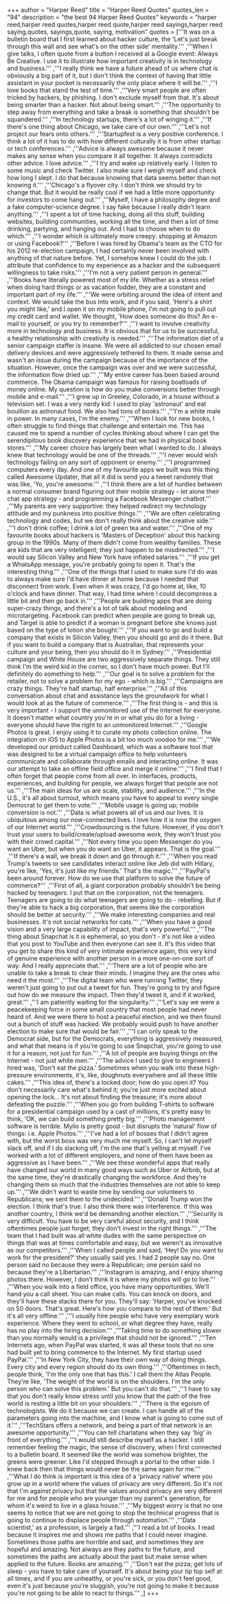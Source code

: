 +++
author = "Harper Reed"
title = "Harper Reed Quotes"
quotes_len = "94"
description = "the best 94 Harper Reed Quotes"
keywords = "harper reed,harper reed quotes,harper reed quote,harper reed sayings,harper reed saying,quotes, sayings,quote, saying, motivation"
quotes = ['''It was on a bulletin board that I first learned about hacker culture, the 'Let's just break through this wall and see what's on the other side' mentality.''' ,'''When I give talks, I often quote from a button I received at a Google event: Always Be Creative. I use it to illustrate how important creativity is in technology and business.''' ,'''I really think we have a future ahead of us where chat is obviously a big part of it, but I don't think the context of having that little assistant in your pocket is necessarily the only place where it will be.''' ,'''I love books that stand the test of time.''' ,'''Very smart people are often tricked by hackers, by phishing. I don't exclude myself from that. It's about being smarter than a hacker. Not about being smart.''' ,'''The opportunity to step away from everything and take a break is something that shouldn't be squandered.''' ,'''In technology startups, there's a lot of winging it.''' ,'''If there's one thing about Chicago, we take care of our own.''' ,'''Let's not project our fears onto others.''' ,'''Startupfest is a very positive conference. I think a lot of it has to do with how different culturally it is from other startup or tech conferences.''' ,'''Advice is always awesome because it never makes any sense when you compare it all together. It always contradicts other advice. I love advice.''' ,'''I try and wake up relatively early. I listen to some music and check Twitter. I also make sure I weigh myself and check how long I slept. I do that because knowing that data seems better than not knowing it.''' ,'''Chicago's a flyover city. I don't think we should try to change that. But it would be really cool if we had a little more opportunity for investors to come hang out.''' ,'''Myself, I have a philosophy degree and a fake computer-science degree. I say fake because I really didn't learn anything.''' ,'''I spent a lot of time hacking, doing all this stuff, building websites, building communities, working all the time, and then a lot of time drinking, partying, and hanging out. And I had to choose when to do which.''' ,'''I wonder which is ultimately more creepy: shopping at Amazon or using Facebook?''' ,'''Before I was hired by Obama's team as the CTO for his 2012 re-election campaign, I had certainly never been involved with anything of that nature before. Yet, I somehow knew I could do the job. I attribute that confidence to my experience as a hacker and the subsequent willingness to take risks.''' ,'''I'm not a very patient person in general.''' ,'''Books have literally powered most of my life. Whether as a stress relief when doing hard things or as vacation fodder, they are a constant and important part of my life.''' ,'''We were orbiting around the idea of intent and context. We would take the bus into work, and if you said, 'Here's a shirt you might like,' and I open it on my mobile phone, I'm not going to pull out my credit card and wallet. We thought, 'How does someone do this? An e-mail to yourself, or you try to remember?''' ,'''I want to involve creativity more in technology and business. It is obvious that for us to be successful, a healthy relationship with creativity is needed.''' ,'''The information diet of a senior campaign staffer is insane. We were all addicted to our chosen email delivery devices and were aggressively tethered to them. It made sense and wasn't an issue during the campaign because of the importance of the situation. However, once the campaign was over and we were successful, the information flow dried up.''' ,'''My entire career has been based around commerce. The Obama campaign was famous for raising boatloads of money online. My question is how do you make conversions better through mobile and e-mail.''' ,'''I grew up in Greeley, Colorado, in a house without a television set. I was a very nerdy kid: I used to play 'astronaut' and eat bouillon as astronaut food. We also had tons of books.''' ,'''I'm a white male in power. In many cases, I'm the enemy.''' ,'''When I look for new books, I often struggle to find things that challenge and entertain me. This has caused me to spend a number of cycles thinking about where I can get the serendipitous book discovery experience that we had in physical book stores.''' ,'''My career choice has largely been what I wanted to do. I always knew that technology would be one of the threads.''' ,'''I never would wish technology failing on any sort of opponent or enemy.''' ,'''I programmed computers every day. And one of my favourite apps we built was this thing called Awesome Updater, that all it did is send you a tweet randomly that was like, 'Yo, you're awesome.''' ,'''I think there are a lot of hurdles between a normal consumer brand figuring out their mobile strategy - let alone their chat app strategy - and programming a Facebook Messenger chatbot.''' ,'''My parents are very supportive: they helped redirect my technology attitude and my punkness into positive things.''' ,'''We are often celebrating technology and codes, but we don't really think about the creative side.''' ,'''I don't drink coffee; I drink a lot of green tea and water.''' ,'''One of my favourite books about hackers is 'Masters of Deception' about this hacking group in the 1990s. Many of them didn't come from wealthy families. These are kids that are very intelligent; they just happen to be misdirected.''' ,'''I would say Silicon Valley and New York have inflated salaries.''' ,'''If you get a WhatsApp message, you're probably going to open it. That's the interesting thing.''' ,'''One of the things that I used to make sure I'd do was to always make sure I'd have dinner at home because I needed that disconnect from work. Even when it was crazy, I'd go home at, like, 10 o'clock and have dinner. That way, I had time where I could decompress a little bit and then go back in.''' ,'''People are building apps that are doing super-crazy things, and there's a lot of talk about modeling and microtargeting. Facebook can predict when people are going to break up, and Target is able to predict if a woman is pregnant before she knows just based on the type of lotion she bought.''' ,'''If you want to go and build a company that exists in Silicon Valley, then you should go and do it there. But if you want to build a company that is Australian, that represents your culture and your being, then you should do it in Sydney.''' ,'''Presidential campaign and White House are two aggressively separate things. They still think I'm the weird kid in the corner, so I don't have much power. But I'll definitely do something to help.''' ,'''Our goal is to solve a problem for the retailer, not to solve a problem for my ego - which is big.''' ,'''Campaigns are crazy things. They're half startup, half enterprise.''' ,'''All of this conversation about chat and assistance lays the groundwork for what I would look at as the future of commerce.''' ,'''The first thing is - and this is very important - I support the unmonitored use of the Internet for everyone. It doesn't matter what country you're in or what you do for a living - everyone should have the right to an unmonitored Internet.''' ,'''Google Photos is great. I enjoy using it to curate my photo collection online. The integration on iOS to Apple Photos is a bit too much voodoo for me.''' ,'''We developed our product called Dashboard, which was a software tool that was designed to be a virtual campaign office to help volunteers communicate and collaborate through emails and interacting online. It was our attempt to take an offline field office and merge it online.''' ,'''I find that I often forget that people come from all over. In interfaces, products, experiences, and building for people, we always forget that people are not us.''' ,'''The main ideas for us are scale, stability, and audience.''' ,'''In the U.S., it's all about turnout, which means you have to appeal to every single Democrat to get them to vote.''' ,'''Mobile usage is going up; mobile conversion is not.''' ,'''Data is what powers all of us and our lives. It is ubiquitous among our now-connected lives. I love how it is now the oxygen of our Internet world.''' ,'''Crowdsourcing is the future. However, if you don't trust your users to build/create/upload awesome work, they won't trust you with their crowd capital.''' ,'''Not every time you open Messenger do you want an Uber, but when you do want an Uber, it appears. That is the goal.''' ,'''If there's a wall, we break it down and go through it.''' ,'''When you read Trump's tweets or see candidates interact online like Jeb did with Hillary, you're like, 'Yes, it's just like my friends.' That's the magic.''' ,'''PayPal's been around forever. How do we use that platform to solve the future of commerce?''' ,'''First of all, a giant corporation probably shouldn't be being hacked by teenagers. I put that on the corporation, not the teenagers. Teenagers are going to do what teenagers are going to do - rebelling. But if they're able to hack a big corporation, that seems like the corporation should be better at security.''' ,'''We make interesting companies and real businesses. It's not social networks for cats.''' ,'''When you have a good vision and a very large capability of impact, that's very powerful.''' ,'''The thing about Snapchat is it is ephemeral, so you don't - it's not like a video that you post to YouTube and then everyone can see it. It's this video that you get to share this kind of very intimate experience again, this very kind of genuine experience with another person in a more one-on-one sort of way. And I really appreciate that.''' ,'''There are a lot of people who are unable to take a break to clear their minds. I imagine they are the ones who need it the most.''' ,'''The digital team who were running Twitter, they weren't just going to put out a tweet for fun. They're going to try and figure out how do we measure the impact. Then they'd tweet it, and if it worked, great.''' ,'''I am patiently waiting for the singularity.''' ,'''Let's say we were a peacekeeping force in some small country that most people had never heard of. And we were there to host a peaceful election, and we then found out a bunch of stuff was hacked. We probably would push to have another election to make sure that would be fair.''' ,'''I can only speak to the Democrat side, but for the Democrats, everything is aggressively measured, and what that means is if you're going to use Snapchat, you're going to use it for a reason, not just for fun.''' ,'''A lot of people are buying things on the Internet - not just white men.''' ,'''The advice I used to give to engineers I hired was, 'Don't eat the pizza.' Sometimes when you walk into these high-pressure environments, it's, like, doughnuts everywhere and all these little cakes.''' ,'''This idea of, there's a locked door; how do you open it? You don't necessarily care what's behind it; you're just more excited about opening the lock... It's not about finding the treasure; it's more about defeating the puzzle.''' ,'''When you go from building T-shirts to software for a presidential campaign used by a cast of millions, it's pretty easy to think, 'OK, we can build something pretty big.''' ,'''Photo management software is terrible. Mylio is pretty good - but disrupts the 'natural' flow of things: i.e. Apple Photos.''' ,'''I've had a lot of bosses that I didn't agree with, but the worst boss was very much me myself. So, I can't let myself slack off, and if I do slacking off, I'm the one that's yelling at myself. I've worked with a lot of different employers, and none of them have been as aggressive as I have been.''' ,'''We see these wonderful apps that really have changed our world in many good ways such as Uber or Airbnb, but at the same time, they're drastically changing the workforce. And they're changing them so much that the industries themselves are not able to keep up.''' ,'''We didn't want to waste time by sending our volunteers to Republicans; we sent them to the undecided.''' ,'''Donald Trump won the election. I think that's true. I also think there was interference. If this was another country, I think we'd be demanding another election.''' ,'''Security is very difficult. You have to be very careful about security, and I think oftentimes people just forget; they don't invest in the right things.''' ,'''The team that I had built was all white dudes with the same perspective on things that was at times comfortable and easy, but we weren't as innovative as our competitors.''' ,'''When I called people and said, 'Hey! Do you want to work for the president?' they usually said yes. I had 2 people say no. One person said no because they were a Republican; one person said no because they're a Libertarian.''' ,'''Instagram is amazing, and I enjoy sharing photos there. However, I don't think it is where my photos will go to live.''' ,'''When you walk into a field office, you have many opportunities. We'll hand you a call sheet. You can make calls. You can knock on doors, and they'll have these stacks there for you. They'll say: 'Harper, you've knocked on 50 doors. That's great. Here's how you compare to the rest of them.' But it's all very offline.''' ,'''I usually hire people who have very exemplary work experience. Where they went to school, or what degree they have, really has no play into the hiring decision.''' ,'''Taking time to do something slower than you normally would is a privilege that should not be ignored.''' ,'''Ten Internets ago, when PayPal was started, it was all these tools that no one had built yet to bring commerce to the Internet. My first startup used PayPal.''' ,'''In New York City, they have their own way of doing things. Every city and every region should do its own thing.''' ,'''Oftentimes in tech, people think, 'I'm the only one that has this.' I call them the Atlas People. They're like, 'The weight of the world is on the shoulders. I'm the only person who can solve this problem.' But you can't do that.''' ,'''I have to say that you don't really know stress until you know that the path of the free world is resting a little bit on your shoulders.''' ,'''There is the egoism of technologists. We do it because we can create. I can handle all of the parameters going into the machine, and I know what is going to come out of it.''' ,'''TechStars offers a network, and being a part of that network is an awesome opportunity.''' ,'''You can tell charlatans when they say 'big' in front of everything.''' ,'''I would still describe myself as a hacker. I still remember feeling the magic, the sense of discovery, when I first connected to a bulletin board. It seemed like the world was somehow brighter, the greens were greener. Like I'd stepped through a portal to the other side. I knew back then that things would never be the same again for me.''' ,'''What I do think is important is this idea of a 'privacy native' where you grow up in a world where the values of privacy are very different. So it's not that I'm against privacy but that the values around privacy are very different for me and for people who are younger than my parent's generation, for whom it's weird to live in a glass house.''' ,'''My biggest worry is that no one seems to notice that we are not going to stop the technical progress that is going to continue to displace people through automation.''' ,'''Data scientist,' as a profession, is largely a fad.''' ,'''I read a lot of books. I read because it inspires me and shows me paths that I could never imagine. Sometimes those paths are horrible and sad, and sometimes they are hopeful and amazing. Not always are they paths to the future, and sometimes the paths are actually about the past but make sense when applied to the future. Books are amazing.''' ,'''Don't eat the pizza; get lots of sleep - you have to take care of yourself. It's about being your tip top self at all times, and if you are unhealthy, or you're sick, or you don't feel good, even it's just because you're sluggish, you're not going to make it because you're not going to be able to react to things.''' ,]
+++